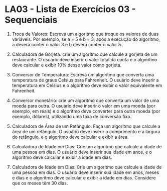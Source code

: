 #  LA03 - Lista de Exercícios 03 - Sequenciais

1) Troca de Valores: Escreva um algoritmo que troque os valores de duas variáveis.
Por exemplo, se a = 5 e b = 3, após a execução do algoritmo, a deverá conter o
valor 3 e b deverá conter o valor 5.

2) Calculadora de Gorjeta: crie um algoritmo que calcule a gorjeta de um restaurante. O
usuário deve inserir o valor total da conta e o algoritmo deve calcular e exibir 10%
desse valor como gorjeta.

3) Conversor de Temperatura: Escreva um algoritmo que converta uma temperatura de
graus Celsius para Fahrenheit. O usuário deve inserir a temperatura em Celsius e o
algoritmo deve exibir o valor equivalente em Fahrenheit.

4) Conversor monetário: crie um algoritmo que converta um valor de uma moeda para
outra. O usuário deve inserir o valor em uma moeda (por exemplo, em reais) e o
algoritmo deve converter para outra moeda (por exemplo, dólares), utilizando uma
taxa de conversão fixa.

5) Calculadora de Área de um Retângulo: Faça um algoritmo que calcule a área de um
retângulo. O usuário deve inserir o comprimento e a largura do retângulo, e o
algoritmo deve calcular e exibir a área.

6) Calculadora de Idade em Dias: Crie um algoritmo que calcule a idade de uma
pessoa em dias. O usuário deve inserir sua idade em anos, e o algoritmo deve
calcular e exibir a idade em dias.

7) Calculadora de Idade em Dias: Crie um algoritmo que calcule a idade de uma
pessoa em dias. O usuário deve inserir sua idade em anos, meses e dias e o
algoritmo deve calcular e exibir a idade em dias. Considere que os meses têm 30
dias.